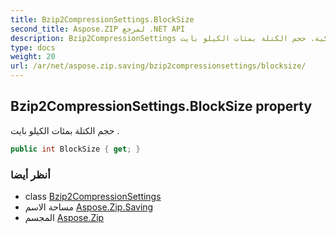 ```yaml
---
title: Bzip2CompressionSettings.BlockSize
second_title: Aspose.ZIP لمرجع .NET API
description: Bzip2CompressionSettings ملكية. حجم الكتلة بمئات الكيلو بايت .
type: docs
weight: 20
url: /ar/net/aspose.zip.saving/bzip2compressionsettings/blocksize/
---
```

## Bzip2CompressionSettings.BlockSize property

حجم الكتلة بمئات الكيلو بايت .

```csharp
public int BlockSize { get; }
```

### أنظر أيضا

* class [Bzip2CompressionSettings](../)
* مساحة الاسم [Aspose.Zip.Saving](../../bzip2compressionsettings/)
* المجسم [Aspose.Zip](../../../)



